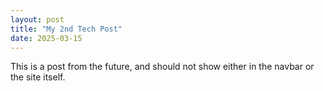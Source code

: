 ```yaml
---
layout: post
title: "My 2nd Tech Post"
date: 2025-03-15
---
```


This is a post from the future, and should not show either in the navbar or the site itself.
